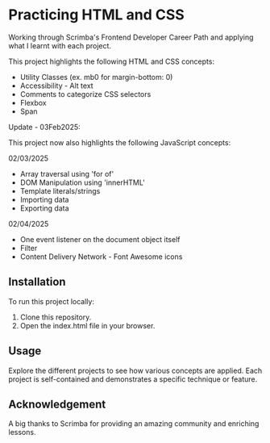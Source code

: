 # Practicing HTML and CSS
Working through Scrimba's Frontend Developer Career Path and applying what I learnt with each project.

This project highlights the following HTML and CSS concepts:

- Utility Classes (ex. mb0 for margin-bottom: 0)
- Accessibility - Alt text
- Comments to categorize CSS selectors
- Flexbox
- Span

Update - 03Feb2025:

This project now also highlights the following JavaScript concepts:

02/03/2025
- Array traversal using 'for of'
- DOM Manipulation using 'innerHTML'
- Template literals/strings
- Importing data
- Exporting data

02/04/2025
- One event listener on the document object itself
- Filter
- Content Delivery Network - Font Awesome icons

## Installation
To run this project locally:

1. Clone this repository.
2. Open the index.html file in your browser.

## Usage
Explore the different projects to see how various concepts are applied. Each project is self-contained and demonstrates a specific technique or feature.

## Acknowledgement
A big thanks to Scrimba for providing an amazing community and enriching lessons.